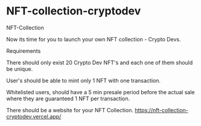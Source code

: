 # NFT-collection-cryptodev
NFT-Collection 

Now its time for you to launch your own NFT collection - Crypto Devs. 

Requirements 

There should only exist 20 Crypto Dev NFT's and each one of them should be unique. 

User's should be able to mint only 1 NFT with one transaction. 

Whitelisted users, should have a 5 min presale period before the actual sale where they are guaranteed 1 NFT per transaction. 

There should be a website for your NFT Collection. https://nft-collection-cryptodev.vercel.app/
